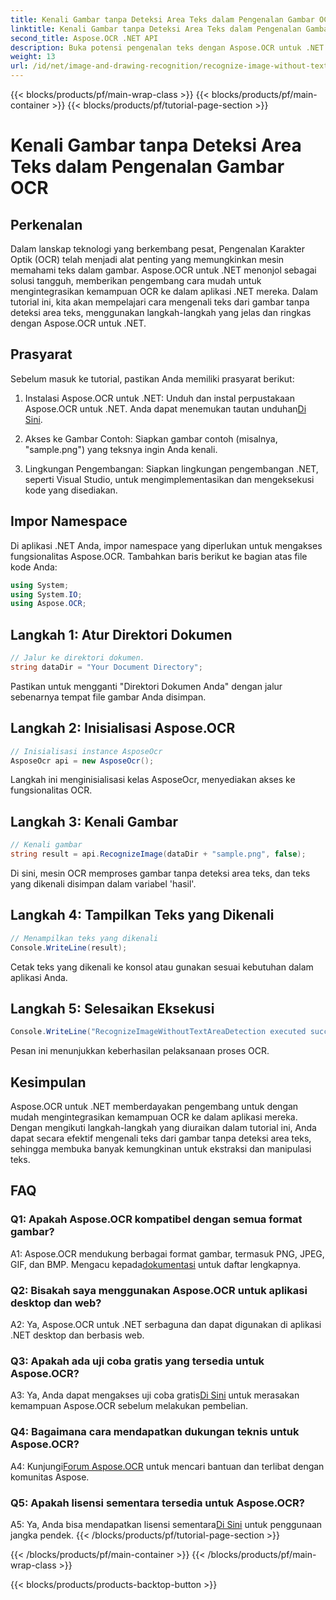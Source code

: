 ```yaml
---
title: Kenali Gambar tanpa Deteksi Area Teks dalam Pengenalan Gambar OCR
linktitle: Kenali Gambar tanpa Deteksi Area Teks dalam Pengenalan Gambar OCR
second_title: Aspose.OCR .NET API
description: Buka potensi pengenalan teks dengan Aspose.OCR untuk .NET. Kenali teks dari gambar dengan mudah.
weight: 13
url: /id/net/image-and-drawing-recognition/recognize-image-without-text-area-detection/
---
```


{{< blocks/products/pf/main-wrap-class >}}
{{< blocks/products/pf/main-container >}}
{{< blocks/products/pf/tutorial-page-section >}}

# Kenali Gambar tanpa Deteksi Area Teks dalam Pengenalan Gambar OCR

## Perkenalan

Dalam lanskap teknologi yang berkembang pesat, Pengenalan Karakter Optik (OCR) telah menjadi alat penting yang memungkinkan mesin memahami teks dalam gambar. Aspose.OCR untuk .NET menonjol sebagai solusi tangguh, memberikan pengembang cara mudah untuk mengintegrasikan kemampuan OCR ke dalam aplikasi .NET mereka. Dalam tutorial ini, kita akan mempelajari cara mengenali teks dari gambar tanpa deteksi area teks, menggunakan langkah-langkah yang jelas dan ringkas dengan Aspose.OCR untuk .NET.

## Prasyarat

Sebelum masuk ke tutorial, pastikan Anda memiliki prasyarat berikut:

1.  Instalasi Aspose.OCR untuk .NET: Unduh dan instal perpustakaan Aspose.OCR untuk .NET. Anda dapat menemukan tautan unduhan[Di Sini](https://releases.aspose.com/ocr/net/).

2. Akses ke Gambar Contoh: Siapkan gambar contoh (misalnya, "sample.png") yang teksnya ingin Anda kenali.

3. Lingkungan Pengembangan: Siapkan lingkungan pengembangan .NET, seperti Visual Studio, untuk mengimplementasikan dan mengeksekusi kode yang disediakan.

## Impor Namespace

Di aplikasi .NET Anda, impor namespace yang diperlukan untuk mengakses fungsionalitas Aspose.OCR. Tambahkan baris berikut ke bagian atas file kode Anda:

```csharp
using System;
using System.IO;
using Aspose.OCR;
```

## Langkah 1: Atur Direktori Dokumen

```csharp
// Jalur ke direktori dokumen.
string dataDir = "Your Document Directory";
```

Pastikan untuk mengganti "Direktori Dokumen Anda" dengan jalur sebenarnya tempat file gambar Anda disimpan.

## Langkah 2: Inisialisasi Aspose.OCR

```csharp
// Inisialisasi instance AsposeOcr
AsposeOcr api = new AsposeOcr();
```

Langkah ini menginisialisasi kelas AsposeOcr, menyediakan akses ke fungsionalitas OCR.

## Langkah 3: Kenali Gambar

```csharp
// Kenali gambar
string result = api.RecognizeImage(dataDir + "sample.png", false);
```

Di sini, mesin OCR memproses gambar tanpa deteksi area teks, dan teks yang dikenali disimpan dalam variabel 'hasil'.

## Langkah 4: Tampilkan Teks yang Dikenali

```csharp
// Menampilkan teks yang dikenali
Console.WriteLine(result);
```

Cetak teks yang dikenali ke konsol atau gunakan sesuai kebutuhan dalam aplikasi Anda.

## Langkah 5: Selesaikan Eksekusi

```csharp
Console.WriteLine("RecognizeImageWithoutTextAreaDetection executed successfully");
```

Pesan ini menunjukkan keberhasilan pelaksanaan proses OCR.

## Kesimpulan

Aspose.OCR untuk .NET memberdayakan pengembang untuk dengan mudah mengintegrasikan kemampuan OCR ke dalam aplikasi mereka. Dengan mengikuti langkah-langkah yang diuraikan dalam tutorial ini, Anda dapat secara efektif mengenali teks dari gambar tanpa deteksi area teks, sehingga membuka banyak kemungkinan untuk ekstraksi dan manipulasi teks.

## FAQ

### Q1: Apakah Aspose.OCR kompatibel dengan semua format gambar?

 A1: Aspose.OCR mendukung berbagai format gambar, termasuk PNG, JPEG, GIF, dan BMP. Mengacu kepada[dokumentasi](https://reference.aspose.com/ocr/net/) untuk daftar lengkapnya.

### Q2: Bisakah saya menggunakan Aspose.OCR untuk aplikasi desktop dan web?

A2: Ya, Aspose.OCR untuk .NET serbaguna dan dapat digunakan di aplikasi .NET desktop dan berbasis web.

### Q3: Apakah ada uji coba gratis yang tersedia untuk Aspose.OCR?

 A3: Ya, Anda dapat mengakses uji coba gratis[Di Sini](https://releases.aspose.com/) untuk merasakan kemampuan Aspose.OCR sebelum melakukan pembelian.

### Q4: Bagaimana cara mendapatkan dukungan teknis untuk Aspose.OCR?

 A4: Kunjungi[Forum Aspose.OCR](https://forum.aspose.com/c/ocr/16) untuk mencari bantuan dan terlibat dengan komunitas Aspose.

### Q5: Apakah lisensi sementara tersedia untuk Aspose.OCR?

 A5: Ya, Anda bisa mendapatkan lisensi sementara[Di Sini](https://purchase.aspose.com/temporary-license/) untuk penggunaan jangka pendek.
{{< /blocks/products/pf/tutorial-page-section >}}

{{< /blocks/products/pf/main-container >}}
{{< /blocks/products/pf/main-wrap-class >}}

{{< blocks/products/products-backtop-button >}}
